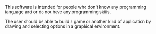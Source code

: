 This software is intended for people who don't know any programming language and or do not have any programming skills.

The user should be able to build a game or another kind of application by drawing and selecting options in a graphical environment.